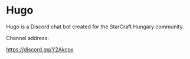 # Hugo

Hugo is a Discord chat bot created for the StarCraft Hungary community.

Channel address:

https://discord.gg/Y2Akcpx

